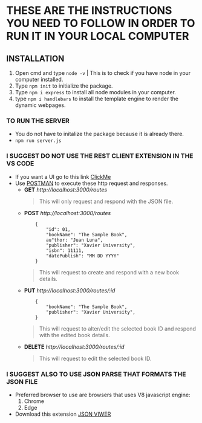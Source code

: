 # THESE ARE THE INSTRUCTIONS YOU NEED TO FOLLOW IN ORDER TO RUN IT IN YOUR LOCAL COMPUTER

## INSTALLATION

1. Open cmd and type `node -v` | This is to check if you have node in your computer installed.
2. Type `npm init` to initialize the package.
3. Type `npm i express` to install all node modules in your computer.
3. type `npm i handlebars` to install the template engine to render the dynamic webpages.

### TO RUN THE SERVER

- You do not have to initalize the package because it is already there.
- `npm run server.js`

### I SUGGEST DO NOT USE THE REST CLIENT EXTENSION IN THE VS CODE

- If you want a UI go to this link [ClickMe](http://localhost:3000/homepage)
- Use [POSTMAN](https://www.postman.com) to execute these http request and responses.
    * **GET** *http://localhost:3000/routes*
        > This will only request and respond with the JSON file.
    * **POST** *http://localhost:3000/routes*
        ```
            {
                "id": 01,
                "bookName": "The Sample Book",
                au"thor: "Juan Luna",
                "publisher": "Xavier University",
                "isbn": 11111,
                "datePublish": "MM DD YYYY"
            }
        ```
        > This will request to create and respond with a new book details.
    * **PUT** *http://localhost:3000/routes/:id*
        ```
            {
                "bookName": "The Sample Book",
                "publisher": "Xavier University",
            }
        ```
        > This will request to alter/edit the selected book ID and respond with the edited book details.
    * **DELETE** *http://localhost:3000/routes/:id*
        > This will request to edit the selected book ID.

### I SUGGEST ALSO TO USE JSON PARSE THAT FORMATS THE JSON FILE

- Preferred browser to use are browsers that uses V8 javascript engine:
    1. Chrome
    2. Edge
- Download this extension [JSON VIWER](https://chrome.google.com/webstore/detail/djson-json-viewer-formatt/chaeijjekipecdajnijdldjjipaegdjc?hl=en-US)
